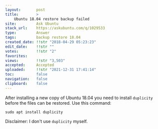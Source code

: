 ```yaml
---
layout:       post
title:        >
    Ubuntu 18.04 restore backup failed
site:         Ask Ubuntu
stack_url:    https://askubuntu.com/q/1029533
type:         Answer
tags:         backup restore 18.04
created_date: !!str "2018-04-29 05:23:23"
edit_date:    !!str ""
votes:        !!str "2"
favorites:    
views:        !!str "3,503"
accepted:     Accepted
uploaded:     !!str "2021-12-31 17:41:14"
toc:          false
navigation:   false
clipboard:    false
---
```


After installing a new copy of Ubuntu 18.04 you need to install `duplicity` before the files can be restored. Use this command:

``` 
sudo apt install duplicity

```

Disclaimer: I don't use `duplicity` myself.
